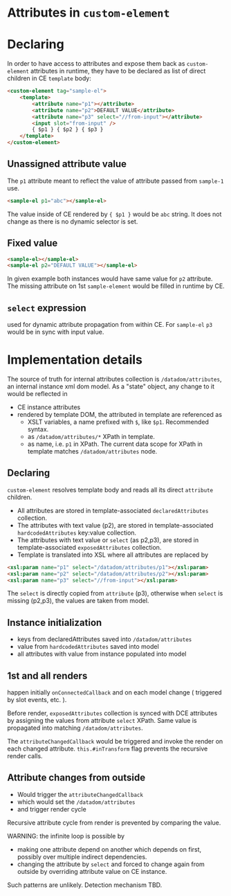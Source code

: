 # Attributes in `custom-element`

# Declaring
In order to have access to attributes and expose them back as `custom-element` attributes in runtime, they have to be 
declared as list of direct children in CE `template` body:
```html
<custom-element tag="sample-el">
    <template>
        <attribute name="p1"></attribute>
        <attribute name="p2">DEFAULT VALUE</attribute>
        <attribute name="p3" select="//from-input"></attribute>
        <input slot="from-input" />
        { $p1 } { $p2 } { $p3 }
    </template>
</custom-element>
```
## Unassigned attribute value
The `p1` attribute meant to reflect the value of attribute passed from `sample-1` use.
```html
<sample-el p1="abc"></sample-el>
```
The value inside of CE rendered by `{ $p1 }` would be `abc` string. 
It does not change as there is no dynamic selector is set. 

## Fixed value
```html
<sample-el></sample-el>
<sample-el p2="DEFAULT VALUE"></sample-el>
```
In given example both instances would have same value for `p2` attribute. 
The missing attribute on 1st `sample-element` would be filled in runtime by CE.

## `select` expression
used for dynamic attribute propagation from within CE. For `sample-el` `p3` would be in sync with input value.

# Implementation details
The source of truth for internal attributes collection is `/datadom/attributes`, an internal instance xml dom model.
As a "state" object, any change to it would be reflected in
* CE instance attributes
* rendered by template DOM, the attributed in template are referenced as 
  * XSLT variables, a name prefixed with `$`, like `$p1`. Recommended syntax. 
  * as `/datadom/attributes/*` XPath in template.
  * as name, i.e. `p1` in XPath. The current data scope for XPath in template matches `/datadom/attributes` node. 

## Declaring 
`custom-element` resolves template body and reads all its direct `attribute` children. 
* All attributes are stored in template-associated  `declaredAttributes` collection.
* The attributes with text value (p2), are stored in template-associated `hardcodedAttributes` key:value collection.
* The attributes with text value or `select` (as p2,p3), are stored in template-associated `exposedAttributes` collection.
* Template is translated into XSL where all attributes are replaced by 
```html
<xsl:param name="p1" select="/datadom/attributes/p1"></xsl:param>
<xsl:param name="p2" select="/datadom/attributes/p2"></xsl:param>
<xsl:param name="p3" select="//from-input"></xsl:param>
```
The `select` is directly copied from `attribute` (p3), otherwise when `select` is missing (p2,p3), the values are taken from model.

## Instance initialization
* keys from declaredAttributes saved into `/datadom/attributes`
* value from `hardcodedAttributes` saved into model
* all attributes with value from instance populated into model

## 1st and all renders
happen initially `onConnectedCallback` and on each model change ( triggered by slot events, etc. ).

Before render, `exposedAttributes` collection is synced with DCE attributes by assigning the values from attribute 
`select` XPath. Same value is propagated into matching `/datadom/attributes`.

The `attributeChangedCallback` would be triggered and invoke the render on each changed attribute.
`this.#inTransform` flag prevents the recursive render calls. 

## Attribute changes from outside
* Would trigger the `attributeChangedCallback`
* which would set the `/datadom/attributes`
* and trigger render cycle

Recursive attribute cycle from render is prevented by comparing the value.

WARNING: the infinite loop is possible by
* making one attribute depend on another which depends on first, possibly over multiple indirect dependencies.
* changing the attribute by `select` and forced to change again from outside by overriding attribute value on CE instance.

Such patterns are unlikely. Detection mechanism TBD.